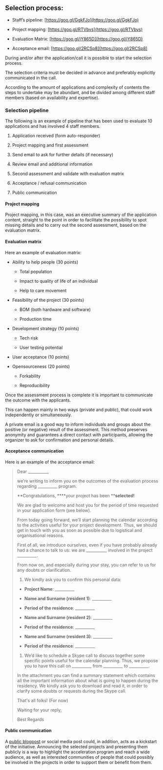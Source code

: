 ## Selection process:

* Staff’s pipeline: [https://goo.gl/GgkFJo](https://goo.gl/GgkFJo)

* Project mapping: [https://goo.gl/RTVbvs](https://goo.gl/RTVbvs)

* Evaluation Matrix: [https://goo.gl/iY865D](https://goo.gl/iY865D)

* Acceptance email: [https://goo.gl/2RCSp8](https://goo.gl/2RCSp8)


<!-- * Staff’s pipeline: [https://goo.gl/GgkFJo](https://goo.gl/GgkFJo)

* Project mapping: [https://goo.gl/RTVbvs](https://goo.gl/RTVbvs)

* Evaluation Matrix: [https://goo.gl/iY865D](https://goo.gl/iY865D)

* Acceptance email: [https://goo.gl/2RCSp8](https://goo.gl/2RCSp8)
 -->



During and/or after the application/call it is possible to start the selection process.

The selection criteria must be decided in advance and preferably explicitly communicated in the call.

According to the amount of applications and complexity of contents the steps to undertake may be abundant, and be divided among different staff members (based on availability and expertise).

### Selection pipeline

The following is an example of pipeline that has been used to evaluate 10 applications and has involved 4 staff members.

1. Application received (form auto-responder)

1. Project mapping and first assessment

1. Send email to ask for further details (if necessary)

1. Review email and additional information

1. Second assessment and validate with evaluation matrix

1. Acceptance / refusal communication

1. Public communication


#### Project mapping

Project mapping, in this case, was an executive summary of the application content, straight to the point in order to facilitate the possibility to spot missing details and to carry out the second assessment, based on the evaluation matrix.

#### Evaluation matrix

Here an example of evaluation matrix:

* Ability to help people (30 points)

   * Total population

   * Impact to quality of life of an individual

   * Help to care movement

* Feasibility of the project (30 points)

   * BOM (both hardware and software)

   * Production time

* Development strategy (10 points)

   * Tech risk

   * User testing potential

* User acceptance (10 points)

* Opensourceness (20 points)

   * Forkability

   * Reproducibility

Once the assessment process is complete it is important to communicate the outcome with the applicants.

This can happen mainly in two ways (private and public), that could work independently or simultaneously.

A private email is a good way to inform individuals and groups about the positive (or negative) result of the assessment. This method preserves anonymity and guarantees a direct contact with participants, allowing the organizer to ask for confirmation and personal details.

#### Acceptance communication

Here is an example of the acceptance email:

> Dear  __________,
>
> we’re writing to inform you on the outcomes of the evaluation process regarding  __________ program.
>
> **Congratulations, ****your project has been ****selected!**
>
> We are glad to welcome and host you for the period of time requested in your application form (see below).
>
> From today going forward, we’ll start planning the calendar according to the activities useful for your project development. Thus, we should get in touch with you as soon as possible due to logistical and organisational reasons.
>
> First of all, we introduce ourselves, even if you have probably already had a chance to talk to us: we are  __________, involved in the project  __________.
>
> From now on, and especially during your stay, you can refer to us for any doubts or clarification.
>
> 1. We kindly ask you to confirm this personal data:
>
   > * **Project Name**: __________
>
   > * **Name and Surname (resident 1)**: __________
>
   > * **Period of the residence**:  __________
>
   > * **Name and Surname (resident 2)**:  __________
>
   > * **Period of the residence**:  __________
>
   > * **Name and Surname (resident 3)**:  __________
>
   > * **Period of the residence**:  __________
>
> 1. We’d like to schedule a Skype call to discuss together some specific points useful for the calendar planning. Thus, we propose you to have this call on  __________ from __________ to  __________.
>
> In the attachment you can find a summary statement which contains all the important information about what is going to happen during the residency. We kindly ask you to download and read it, in order to clarify some doubts or requests during the Skype call.
>
> That's all folks! (For now)
>
> Waiting for your reply,
>
> Best Regards


#### Public communication

A [public blogpost](https://edgeryders.eu/t/maker-in-residence-welcome-teams/832) or social media post could, in addition, acts as a kickstart of the initiative. Announcing the selected projects and presenting them publicly is a way to highlight the acceleration program and reach a wide audience, as well as interested communities of people that could possibly be involved in the projects in order to support them or benefit from them.

